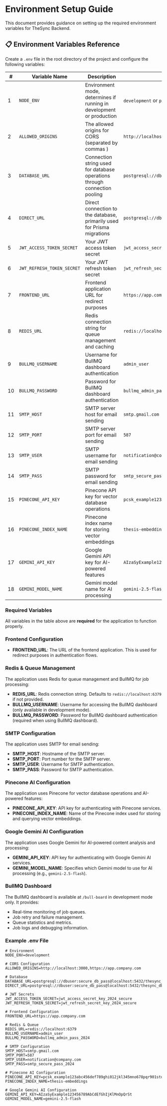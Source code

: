 # Environment Setup Guide

This document provides guidance on setting up the required environment variables for TheSync Backend.

## 📋 Environment Variables Reference

Create a `.env` file in the root directory of the project and configure the following variables:

| #   | Variable Name              | Description                                                               | Example                                                        |
| --- | -------------------------- | ------------------------------------------------------------------------- | -------------------------------------------------------------- |
| 1   | `NODE_ENV`                 | Environment mode, determines if running in development or production      | `development` or `production`                                  |
| 2   | `ALLOWED_ORIGINS`          | The allowed origins for CORS (separated by commas )                       | `http://localhost:3000,https://app.company.com`                |
| 3   | `DATABASE_URL`             | Connection string used for database operations through connection pooling | `postgresql://dbuser:secure_db_pass@localhost:5432/thesync_db` |
| 4   | `DIRECT_URL`               | Direct connection to the database, primarily used for Prisma migrations   | `postgresql://dbuser:secure_db_pass@localhost:5432/thesync_db` |
| 5   | `JWT_ACCESS_TOKEN_SECRET`  | Your JWT access token secret                                              | `jwt_access_secret_key_2024_secure`                            |
| 6   | `JWT_REFRESH_TOKEN_SECRET` | Your JWT refresh token secret                                             | `jwt_refresh_secret_key_2024_secure`                           |
| 7   | `FRONTEND_URL`             | Frontend application URL for redirect purposes                            | `https://app.company.com`                                      |
| 8   | `REDIS_URL`                | Redis connection string for queue management and caching                  | `redis://localhost:6379`                                       |
| 9   | `BULLMQ_USERNAME`          | Username for BullMQ dashboard authentication                              | `admin_user`                                                   |
| 10  | `BULLMQ_PASSWORD`          | Password for BullMQ dashboard authentication                              | `bullmq_admin_pass_2024`                                       |
| 11  | `SMTP_HOST`                | SMTP server host for email sending                                        | `smtp.gmail.com`                                               |
| 12  | `SMTP_PORT`                | SMTP server port for email sending                                        | `587`                                                          |
| 13  | `SMTP_USER`                | SMTP username for email sending                                           | `notification@company.com`                                     |
| 14  | `SMTP_PASS`                | SMTP password for email sending                                           | `smtp_secure_pass_2024`                                        |
| 15  | `PINECONE_API_KEY`         | Pinecone API key for vector database operations                           | `pcsk_example123abc456def789ghi012jkl345mno678pqr901stu234vwx` |
| 16  | `PINECONE_INDEX_NAME`      | Pinecone index name for storing vector embeddings                         | `thesis-embeddings`                                            |
| 17  | `GEMINI_API_KEY`           | Google Gemini API key for AI-powered features                             | `AIzaSyExample123456789AbCdEfGhIjKlMnOpQrSt`                   |
| 18  | `GEMINI_MODEL_NAME`        | Gemini model name for AI processing                                       | `gemini-2.5-flash`                                             |

### Required Variables

All variables in the table above are **required** for the application to function properly.

### Frontend Configuration

- **FRONTEND_URL**: The URL of the frontend application. This is used for redirect purposes in authentication flows.

### Redis & Queue Management

The application uses Redis for queue management and BullMQ for job processing:

- **REDIS_URL**: Redis connection string. Defaults to `redis://localhost:6379` if not provided.
- **BULLMQ_USERNAME**: Username for accessing the BullMQ dashboard (only available in development mode).
- **BULLMQ_PASSWORD**: Password for BullMQ dashboard authentication (required when using BullMQ dashboard).

### SMTP Configuration

The application uses SMTP for email sending:

- **SMTP_HOST**: Hostname of the SMTP server.
- **SMTP_PORT**: Port number for the SMTP server.
- **SMTP_USER**: Username for SMTP authentication.
- **SMTP_PASS**: Password for SMTP authentication.

### Pinecone AI Configuration

The application uses Pinecone for vector database operations and AI-powered features:

- **PINECONE_API_KEY**: API key for authenticating with Pinecone services.
- **PINECONE_INDEX_NAME**: Name of the Pinecone index used for storing and querying vector embeddings.

### Google Gemini AI Configuration

The application uses Google Gemini for AI-powered content analysis and processing:

- **GEMINI_API_KEY**: API key for authenticating with Google Gemini AI services.
- **GEMINI_MODEL_NAME**: Specifies which Gemini model to use for AI processing (e.g., `gemini-2.5-flash`).

### BullMQ Dashboard

The BullMQ dashboard is available at `/bull-board` in development mode only. It provides:

- Real-time monitoring of job queues.
- Job retry and failure management.
- Queue statistics and metrics.
- Job logs and debugging information.

### Example .env File

```env
# Environment
NODE_ENV=development

# CORS Configuration
ALLOWED_ORIGINS=http://localhost:3000,https://app.company.com

# Database
DATABASE_URL=postgresql://dbuser:secure_db_pass@localhost:5432/thesync_db
DIRECT_URL=postgresql://dbuser:secure_db_pass@localhost:5432/thesync_db

# JWT Secrets
JWT_ACCESS_TOKEN_SECRET=jwt_access_secret_key_2024_secure
JWT_REFRESH_TOKEN_SECRET=jwt_refresh_secret_key_2024_secure

# Frontend Configuration
FRONTEND_URL=https://app.company.com

# Redis & Queue
REDIS_URL=redis://localhost:6379
BULLMQ_USERNAME=admin_user
BULLMQ_PASSWORD=bullmq_admin_pass_2024

# SMTP Configuration
SMTP_HOST=smtp.gmail.com
SMTP_PORT=587
SMTP_USER=notification@company.com
SMTP_PASS=smtp_secure_pass_2024

# Pinecone AI Configuration
PINECONE_API_KEY=pcsk_example123abc456def789ghi012jkl345mno678pqr901stu234vwx
PINECONE_INDEX_NAME=thesis-embeddings

# Google Gemini AI Configuration
GEMINI_API_KEY=AIzaSyExample123456789AbCdEfGhIjKlMnOpQrSt
GEMINI_MODEL_NAME=gemini-2.5-flash
```
